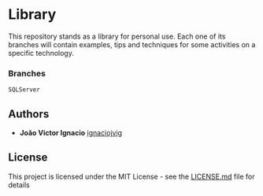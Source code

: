 # Library

This repository stands as a library for personal use. Each one of its branches will contain examples, tips and techniques for some activities on a specific technology.


### Branches

```
SQLServer
```


## Authors

* **João Victor Ignacio** [ignaciojvig](https://github.com/ignaciojvig)


## License

This project is licensed under the MIT License - see the [LICENSE.md](LICENSE.md) file for details
